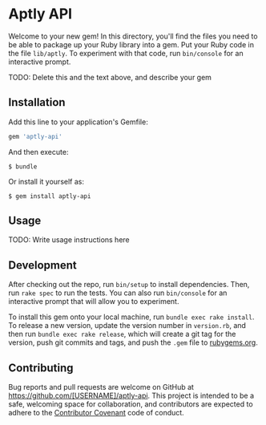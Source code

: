 # Aptly API

Welcome to your new gem! In this directory, you'll find the files you need to be able to package up your Ruby library into a gem. Put your Ruby code in the file `lib/aptly`. To experiment with that code, run `bin/console` for an interactive prompt.

TODO: Delete this and the text above, and describe your gem

## Installation

Add this line to your application's Gemfile:

```ruby
gem 'aptly-api'
```

And then execute:

    $ bundle

Or install it yourself as:

    $ gem install aptly-api

## Usage

TODO: Write usage instructions here

## Development

After checking out the repo, run `bin/setup` to install dependencies. Then, run `rake spec` to run the tests. You can also run `bin/console` for an interactive prompt that will allow you to experiment.

To install this gem onto your local machine, run `bundle exec rake install`. To release a new version, update the version number in `version.rb`, and then run `bundle exec rake release`, which will create a git tag for the version, push git commits and tags, and push the `.gem` file to [rubygems.org](https://rubygems.org).

## Contributing

Bug reports and pull requests are welcome on GitHub at https://github.com/[USERNAME]/aptly-api. This project is intended to be a safe, welcoming space for collaboration, and contributors are expected to adhere to the [Contributor Covenant](contributor-covenant.org) code of conduct.
